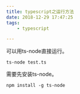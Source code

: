 ```yaml
---
title: typescript之运行方法
date: 2018-12-29 17:47:25
tags:
	- typescript

---
```






可以用ts-node直接运行。

```
ts-node test.ts
```

需要先安装ts-node。

```
npm install -g ts-node
```



